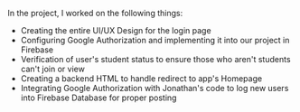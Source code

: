 In the project, I worked on the following things:
- Creating the entire UI/UX Design for the login page
- Configuring Google Authorization and implementing it into our project in Firebase
- Verification of user's student status to ensure those who aren't students can't join or view
- Creating a backend HTML to handle redirect to app's Homepage
- Integrating Google Authorization with Jonathan's code to log new users into Firebase Database for proper posting

